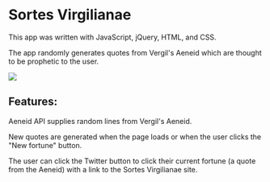 # Sortes Virgilianae

This app was written with JavaScript, jQuery, HTML, and CSS.

The app randomly generates quotes from Vergil's Aeneid which are thought to be prophetic to the user.

<img src="http://www.kellylougheed.com/images/projects/sortesvirgilianae.png"/>

## Features:

Aeneid API supplies random lines from Vergil's Aeneid.

New quotes are generated when the page loads or when the user clicks the "New fortune" button.

The user can click the Twitter button to click their current fortune (a quote from the Aeneid) with a link to the Sortes Virgilianae site.
